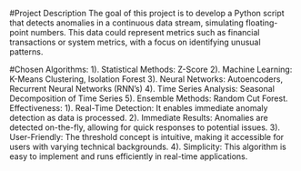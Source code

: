#Project Description
The goal of this project is to develop a Python script that detects anomalies in a continuous data stream, simulating floating-point numbers. This data could represent metrics such as financial transactions or system metrics, with a focus on identifying unusual patterns.

#Chosen Algorithms:
1). Statistical Methods: Z-Score
2). Machine Learning: K-Means Clustering, Isolation Forest
3). Neural Networks: Autoencoders, Recurrent Neural Networks (RNN’s)
4). Time Series Analysis: Seasonal Decomposition of Time Series
5). Ensemble Methods: Random Cut Forest.
Effectiveness:
1). Real-Time Detection: It enables immediate anomaly detection as data is
processed.
2). Immediate Results: Anomalies are detected on-the-fly, allowing for quick
responses to potential issues.
3). User-Friendly: The threshold concept is intuitive, making it accessible for users
with varying technical backgrounds.
4). Simplicity: This algorithm is easy to implement and runs efficiently in real-time
applications.
